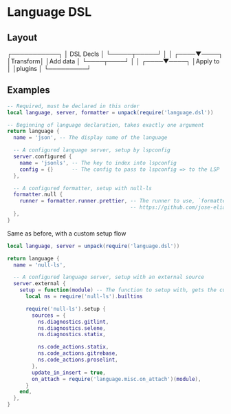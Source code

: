 # Language DSL

## Layout
   ┌───────────┐
   │ DSL Decls │
   └─────┬─────┘
         │
         │
    ┌────▼────┐
    │Transform│
    │Add data │
    └────┬────┘
         │
         │
    ┌────▼────┐
    │Apply to │
    │plugins  │
    └─────────┘

## Examples

```lua
-- Required, must be declared in this order
local language, server, formatter = unpack(require('language.dsl'))

-- Beginning of language declaration, takes exactly one argument
return language {
  name = 'json', -- The display name of the language

  -- A configured language server, setup by lspconfig
  server.configured {
    name = 'jsonls', -- The key to index into lspconfig
    config = {}      -- The config to pass to lspconfig => to the LSP
  },

  -- A configured formatter, setup with null-ls
  formatter.null {
    runner = formatter.runner.prettier, -- The runner to use, `formatter.runner.__index` indexes into null-ls' formatters
                                        -- https://github.com/jose-elias-alvarez/null-ls.nvim/blob/main/doc/BUILTINS.md#formatting
  },
}
```

Same as before, with a custom setup flow
```lua
local language, server = unpack(require('language.dsl'))

return language {
  name = 'null-ls',

  -- A configured language server, setup with an external source
  server.external {
    setup = function(module) -- The function to setup with, gets the current module as its argument
      local ns = require('null-ls').builtins

      require('null-ls').setup {
        sources = {
          ns.diagnostics.gitlint,
          ns.diagnostics.selene,
          ns.diagnostics.statix,

          ns.code_actions.statix,
          ns.code_actions.gitrebase,
          ns.code_actions.proselint,
        },
        update_in_insert = true,
        on_attach = require('language.misc.on_attach')(module),
      }
    end,
  },
}
```


